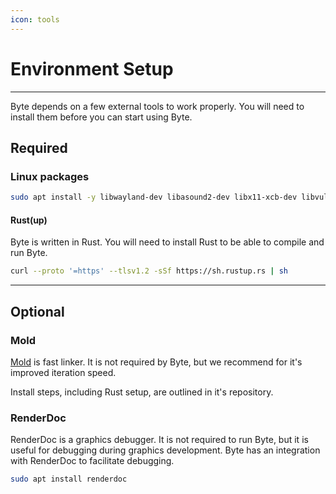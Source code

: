 ```yaml
---
icon: tools
---
```


# Environment Setup

---

Byte depends on a few external tools to work properly. You will need to install them before you can start using Byte.

## Required

### Linux packages

```bash
sudo apt install -y libwayland-dev libasound2-dev libx11-xcb-dev libvulkan-dev vulkan-tools vulkan-validationlayers
```

#### Rust(up)
Byte is written in Rust. You will need to install Rust to be able to compile and run Byte.

```bash
curl --proto '=https' --tlsv1.2 -sSf https://sh.rustup.rs | sh
```

---

## Optional

### Mold
[Mold](https://github.com/rui314/mold) is fast linker. It is not required by Byte, but we recommend for it's improved iteration speed.

Install steps, including Rust setup, are outlined in it's repository.

### RenderDoc
RenderDoc is a graphics debugger. It is not required to run Byte, but it is useful for debugging during graphics development.
Byte has an integration with RenderDoc to facilitate debugging.


```bash
sudo apt install renderdoc
```

